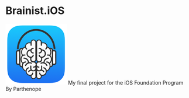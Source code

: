 # Brainist.iOS
<img src="Readme/app logo.png"/>
My final project for the iOS Foundation Program By Parthenope
